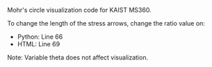 Mohr's circle visualization code for KAIST MS360.

To change the length of the stress arrows, change the ratio value on:
* Python: Line 66
* HTML: Line 69

Note: Variable theta does not affect visualization.
